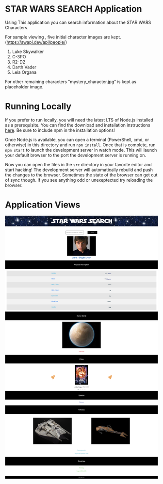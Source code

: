 # STAR WARS SEARCH Application 

Using This application you can search information about the STAR WARS Characters. 

For sample viewing , five initial character images are kept. (https://swapi.dev/api/people/)
1) Luke Skywalker
2) C-3PO
3) R2-D2
4) Darth Vader
5) Leia Organa

For other remaining characters "mystery_character.jpg" is kept as placeholder image.


# Running Locally

If you prefer to run locally, you will need the latest LTS of Node.js installed as a prerequisite. You can find the download and installation instructions [here](https://nodejs.org/). Be sure to include npm in the installation options!

Once Node.js is available, you can open a terminal (PowerShell, cmd, or otherwise) in this directory and run `npm install`. Once that is complete, run `npm start` to launch the development server in watch mode. This will launch your default browser to the port the development server is running on.

Now you can open the files in the `src` directory in your favorite editor and start hacking! The development server will automatically rebuild and push the changes to the browser. Sometimes the state of the browser can get out of sync though. If you see anything odd or unexeptected try reloading the browser.

# Application Views

![Home Page](/github-images/star_wars_home.png)







